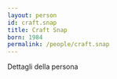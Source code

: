 ```yaml
---
layout: person
id: craft.snap
title: Craft Snap
born: 1984
permalink: /people/craft.snap
---
```


Dettagli della persona 